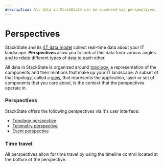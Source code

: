 ```yaml
---
description: All data in StackState can be accessed via perspectives.
---
```


# Perspectives

StackState and its [4T data model](../../concepts/4t_data_model.md) collect real-time data about your IT landscape. **Perspectives** allow you to look at this data from various angles and to relate different types of data to each other.

All data in StackState is organized around [topology](../../concepts/4t_data_model.md#topology), a representation of the components and their relations that make up your IT landscape. A subset of that topology, called a [view](topology-perspective/views.md), that represents the application, layer or set of components that you care about, is the context that the perspectives operate in.

### Perspectives

StackState offers the following perspectives via it's user interface:

* [Topology perspective](topology-perspective/)
* [Telemetry perspective](telemetry-perspective/)
* [Event perspective](event-perspective.md)

### Time travel

All perspectives allow for time travel by using the timeline control located at the bottom of the perspective.

